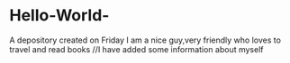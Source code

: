 # Hello-World-
A depository created on Friday
I am a nice guy,very friendly who loves to travel and read books
//I have added some information about myself
